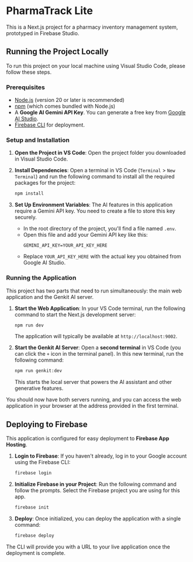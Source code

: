 # PharmaTrack Lite

This is a Next.js project for a pharmacy inventory management system, prototyped in Firebase Studio.

## Running the Project Locally

To run this project on your local machine using Visual Studio Code, please follow these steps.

### Prerequisites

- [Node.js](https://nodejs.org/) (version 20 or later is recommended)
- [npm](https://www.npmjs.com/) (which comes bundled with Node.js)
- A **Google AI Gemini API Key**. You can generate a free key from [Google AI Studio](https://aistudio.google.com/app/apikey).
- [Firebase CLI](https://firebase.google.com/docs/cli) for deployment.

### Setup and Installation

1.  **Open the Project in VS Code**:
    Open the project folder you downloaded in Visual Studio Code.

2.  **Install Dependencies**:
    Open a terminal in VS Code (`Terminal` > `New Terminal`) and run the following command to install all the required packages for the project:
    ```bash
    npm install
    ```

3.  **Set Up Environment Variables**:
    The AI features in this application require a Gemini API key. You need to create a file to store this key securely.

    - In the root directory of the project, you'll find a file named `.env`.
    - Open this file and add your Gemini API key like this:
      ```
      GEMINI_API_KEY=YOUR_API_KEY_HERE
      ```
    - Replace `YOUR_API_KEY_HERE` with the actual key you obtained from Google AI Studio.

### Running the Application

This project has two parts that need to run simultaneously: the main web application and the Genkit AI server.

1.  **Start the Web Application**:
    In your VS Code terminal, run the following command to start the Next.js development server:
    ```bash
    npm run dev
    ```
    The application will typically be available at `http://localhost:9002`.

2.  **Start the Genkit AI Server**:
    Open a **second terminal** in VS Code (you can click the `+` icon in the terminal panel). In this new terminal, run the following command:
    ```bash
    npm run genkit:dev
    ```
    This starts the local server that powers the AI assistant and other generative features.

You should now have both servers running, and you can access the web application in your browser at the address provided in the first terminal.

## Deploying to Firebase

This application is configured for easy deployment to **Firebase App Hosting**.

1.  **Login to Firebase**:
    If you haven't already, log in to your Google account using the Firebase CLI:
    ```bash
    firebase login
    ```

2.  **Initialize Firebase in your Project**:
    Run the following command and follow the prompts. Select the Firebase project you are using for this app.
    ```bash
    firebase init
    ```

3.  **Deploy**:
    Once initialized, you can deploy the application with a single command:
    ```bash
    firebase deploy
    ```

The CLI will provide you with a URL to your live application once the deployment is complete.
